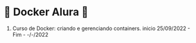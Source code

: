 # 🐳 Docker Alura 🐳

1. Curso de Docker: criando e gerenciando containers. inicio 25/09/2022 - Fim - -/-/2022
